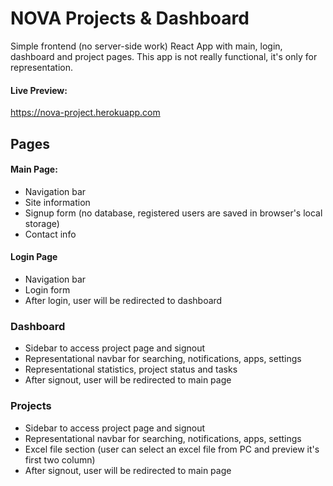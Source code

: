# NOVA Projects & Dashboard
Simple frontend (no server-side work) React App with main, login, dashboard and project pages. This app is not really functional, it's only for representation.

#### Live Preview:
https://nova-project.herokuapp.com

## Pages
  #### Main Page:
  * Navigation bar
  * Site information
  * Signup form (no database, registered users are saved in browser's local storage)
  * Contact info
  #### Login Page
  * Navigation bar
  * Login form
  * After login, user will be redirected to dashboard
  ### Dashboard
  * Sidebar to access project page and signout
  * Representational navbar for searching, notifications, apps, settings
  * Representational statistics, project status and tasks
  * After signout, user will be redirected to main page
  ### Projects
  * Sidebar to access project page and signout
  * Representational navbar for searching, notifications, apps, settings
  * Excel file section (user can select an excel file from PC and preview it's first two column)
  * After signout, user will be redirected to main page